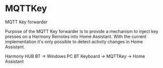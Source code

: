 # MQTTKey
MQTT Key forwarder

Purpose of the MQTT Key forwarder is to provide a mechanism to inject key presses on a Harmony Remotes into Home Assistant.
With the current implementation it's only possible to detect activity changes in Home Assistant.

Harmony HUB BT -> Windows PC BT Keyboard -> MQTTKey -> Home Assistant


